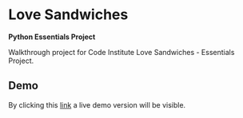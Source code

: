 # Love Sandwiches

**Python Essentials Project**

Walkthrough project for Code Institute Love Sandwiches - Essentials Project.

## Demo

By clicking this [link](https://daph1986.github.io/love-sandwiches/) a live demo version will be visible.